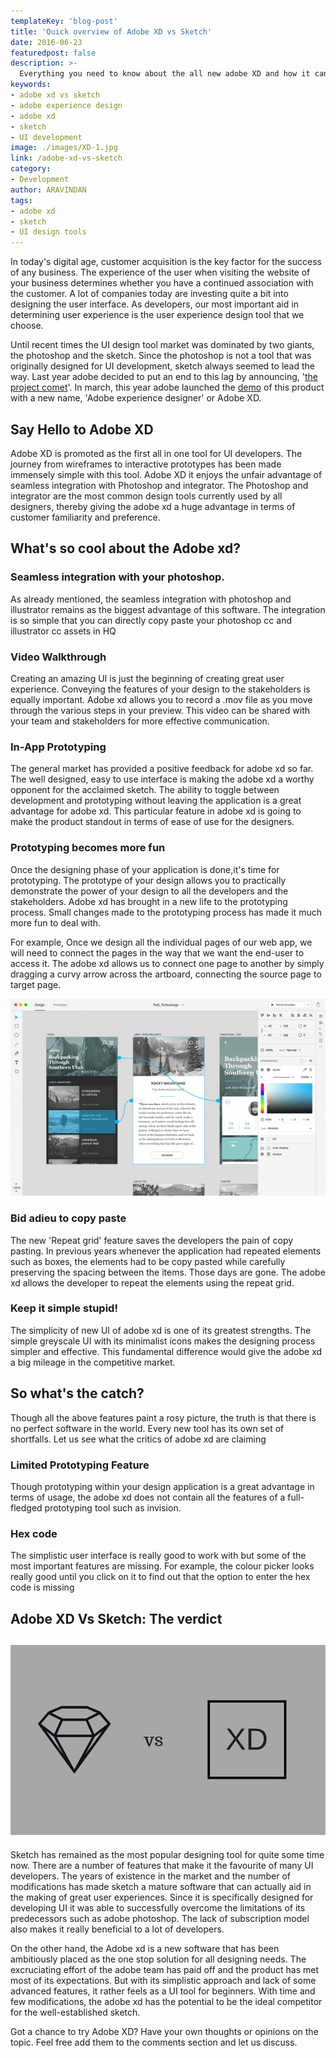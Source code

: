 ```yaml
---
templateKey: 'blog-post'
title: 'Quick overview of Adobe XD vs Sketch'
date: 2016-06-23
featuredpost: false
description: >-
  Everything you need to know about the all new adobe XD and how it can help you with your designing project. Quick overview of Adobe XD vs Sketch.
keywords:
- adobe xd vs sketch
- adobe experience design
- adobe xd
- sketch
- UI development
image: ./images/XD-1.jpg
link: /adobe-xd-vs-sketch
category:
- Development
author: ARAVINDAN 
tags:
- adobe xd
- sketch
- UI design tools
---
```


In today's digital age, customer acquisition is the key factor for the success of any business. The experience of the user when visiting the website of your business determines whether you have a continued association with the customer. A lot of companies today are investing quite a bit into designing the user interface. As developers, our most important aid in determining user experience is the user experience design tool that we choose.

Until recent times the UI design tool market  was dominated by two giants, the photoshop and the sketch. Since the photoshop is not a tool that was originally designed for UI development, sketch always seemed to lead the way. Last year adobe decided to put an end to this lag by announcing, '[the project comet][1]'. In march, this year adobe launched the [demo][2] of this product with a new name, 'Adobe experience designer' or Adobe XD.

## Say Hello to  Adobe XD

 
Adobe XD is promoted as the first all in one tool for UI developers. The journey from wireframes to interactive prototypes has been made immensely simple with this tool. Adobe XD it enjoys the unfair advantage of seamless integration with Photoshop and integrator. The Photoshop and integrator are the most common design tools currently used by all designers, thereby giving the adobe xd a huge advantage in terms of customer familiarity and preference.

## What's so cool about the Adobe xd?

### Seamless integration with your photoshop.

As already mentioned, the seamless integration with photoshop and illustrator remains as the biggest advantage of this software. The integration is so simple that you can directly copy paste your photoshop cc and illustrator cc assets in HQ

### Video Walkthrough

Creating an amazing UI is just the beginning of creating great user experience. Conveying the features of your design to the stakeholders is equally important. Adobe xd allows you to record a .mov file as you move through the various steps in your preview. This video can be shared with your team and stakeholders for more effective communication.

### In-App Prototyping

The general market has provided a positive feedback for adobe xd so far. The well designed, easy to use interface is making the adobe xd a worthy opponent for the acclaimed sketch. The ability to toggle between development and prototyping without leaving the application is a great advantage for adobe xd. This particular feature in adobe xd is going to make the product standout in terms of ease of use for the designers.

### Prototyping becomes more fun

Once the designing phase of your application is done,it's time for prototyping. The prototype of your design allows you to practically demonstrate the power of your design to all the developers and the stakeholders. Adobe xd has brought in a new life to the prototyping process. Small changes made to the prototyping process has made it much more fun to deal with.

For example, Once we design all the individual pages of our web app, we will need to connect the pages in the way that we want the end-user to access it. The adobe xd allows us to connect one page to another by simply dragging a curvy arrow across the artboard, connecting the source page to target page.

![AdobeXD_hero][3]

### Bid adieu to copy paste

The new 'Repeat grid' feature saves the developers the pain of copy pasting. In previous years whenever the application had repeated elements such as boxes, the elements had to be copy pasted while carefully preserving the spacing between the items. Those days are gone. The adobe xd allows the developer to repeat the elements using the repeat grid.

### Keep it simple stupid!

The simplicity of new UI of adobe xd is one of its greatest strengths. The simple greyscale UI with its minimalist icons makes the designing process simpler and effective. This fundamental difference would give the adobe xd a big mileage in the competitive market.

## So what's the catch?

Though all the above features paint a rosy picture, the truth is that there is no perfect software in the world. Every new tool has its own set of shortfalls. Let us see what the critics of adobe xd are claiming

### Limited Prototyping Feature

Though prototyping within your design application is a great advantage in terms of usage, the adobe xd does not contain all the features of a full-fledged prototyping tool such as invision.

### Hex code

The simplistic user interface is really good to work with but some of the most important features are missing. For example, the colour picker looks really good until you click on it to find out that the option to enter the hex code is missing

### 

## Adobe XD Vs Sketch: The verdict

## ![XD \(1\)][4]

Sketch has remained as the most popular designing tool for quite some time now. There are a number of features that make it the favourite of many UI developers. The years of existence in the market and the number of modifications has made sketch a mature software that can actually aid in the making of great user experiences. Since it is specifically designed for developing UI it was able to successfully overcome the limitations of its predecessors such as adobe photoshop. The lack of subscription model also makes it really beneficial to a lot of developers.

On the other hand, the Adobe xd is a new software that has been ambitiously placed as the one stop solution for all designing needs. The excruciating effort of the adobe team has paid off and the product has met most of its expectations. But with its simplistic approach and lack of some advanced features, it rather feels as a UI tool for beginners. With time and few modifications, the adobe xd has the potential to be the ideal competitor for the well-established sketch.

Got a chance to try Adobe XD? Have your own thoughts or opinions on the topic. Feel free add them to the comments section and let us discuss.

[1]: http://blogs.adobe.com/creativecloud/introducing-project-comet-a-new-tool-for-designing-and-prototyping-user-experiences/
[2]: https://www.adobe.com/products/experience-design.html?promoid=7DRZ6NXX&mv=other
[3]: ./images/AdobeXD_Hero-1024x642.png
[4]: ./images/XD-1.jpg
